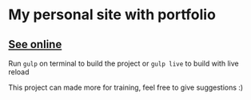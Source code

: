 # My personal site with portfolio

## [See online](https://brunobt.com)

Run `gulp` on terminal to build the project or `gulp live` to build with live reload

This project can made more for training, feel free to give suggestions :)
